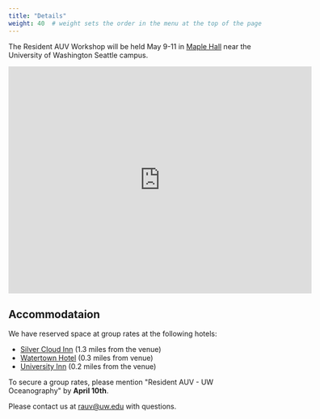 ```yaml
---
title: "Details"
weight: 40  # weight sets the order in the menu at the top of the page
---
```


The Resident AUV Workshop will be held May 9-11 in [Maple Hall](http://uw.edu/maps/?mah) near the University of Washington Seattle campus.

<iframe width="600" height="450" frameborder="0" style="border:0"
src="https://www.google.com/maps/embed/v1/place?q=Maple%20Hall%2C%20University%20of%20Washington&key=AIzaSyBVj9VlR6pL628eRiBS9ks1nFuQduUuyFk" allowfullscreen></iframe>


## Accommodataion

We have reserved space at group rates at the following hotels:

 * [Silver Cloud Inn](https://www.silvercloud.com/university/) (1.3 miles from the venue)
 * [Watertown Hotel](https://www.staypineapple.com/watertown-hotel-seattle-wa) (0.3 miles from venue)
 * [University Inn](https://www.staypineapple.com/university-inn-seattle-wa) (0.2 miles from the venue)

To secure a group rates, please mention  "Resident AUV - UW Oceanography" by __April 10th__.

Please contact us at [rauv@uw.edu](mailto:rauv@uw.edu) with questions.

